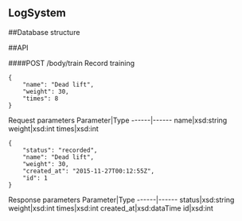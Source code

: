## LogSystem
##Database structure



##API

####POST	/body/train	Record training
```
{
	"name": "Dead lift",
	"weight": 30,
	"times": 8
}
```
Request parameters
Parameter|Type
------|------
name|xsd:string
weight|xsd:int
times|xsd:int
```
{
	"status": "recorded",
	"name": "Dead lift",
	"weight": 30,
	"created_at": "2015-11-27T00:12:55Z",
	"id": 1
}
```
Response parameters
Parameter|Type
------|------
status|xsd:string
weight|xsd:int
times|xsd:int
created_at|xsd:dataTime
id|xsd:int	
